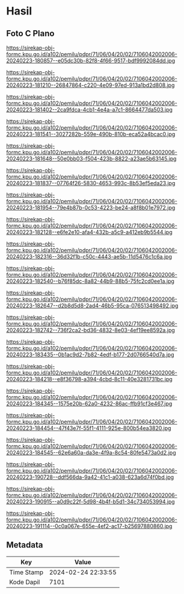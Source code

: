 # Hasil

## Foto C Plano

https://sirekap-obj-formc.kpu.go.id/a102/pemilu/pdpr/71/06/04/20/02/7106042002006-20240223-180857--e05dc30b-82f8-4f66-9517-bdf9992084dd.jpg

https://sirekap-obj-formc.kpu.go.id/a102/pemilu/pdpr/71/06/04/20/02/7106042002006-20240223-181210--26847864-c220-4e09-97ed-913a1bd2d808.jpg

https://sirekap-obj-formc.kpu.go.id/a102/pemilu/pdpr/71/06/04/20/02/7106042002006-20240223-181402--2ca9fdca-4cb1-4e4a-a7c1-8664477da503.jpg

https://sirekap-obj-formc.kpu.go.id/a102/pemilu/pdpr/71/06/04/20/02/7106042002006-20240223-181541--3027282b-559e-490b-810b-eca52a4bcac0.jpg

https://sirekap-obj-formc.kpu.go.id/a102/pemilu/pdpr/71/06/04/20/02/7106042002006-20240223-181648--50e0bb03-f504-423b-8822-a23ae5b63145.jpg

https://sirekap-obj-formc.kpu.go.id/a102/pemilu/pdpr/71/06/04/20/02/7106042002006-20240223-181837--07764f26-5830-4653-993c-8b53ef5eda23.jpg

https://sirekap-obj-formc.kpu.go.id/a102/pemilu/pdpr/71/06/04/20/02/7106042002006-20240223-181954--79e4b87b-0c53-4223-be24-a8f8b01e7972.jpg

https://sirekap-obj-formc.kpu.go.id/a102/pemilu/pdpr/71/06/04/20/02/7106042002006-20240223-182128--e6fe2e10-afa4-432b-a5c9-a412eb9b5544.jpg

https://sirekap-obj-formc.kpu.go.id/a102/pemilu/pdpr/71/06/04/20/02/7106042002006-20240223-182316--36d32f1b-c50c-4443-ae5b-11d5476c1c6a.jpg

https://sirekap-obj-formc.kpu.go.id/a102/pemilu/pdpr/71/06/04/20/02/7106042002006-20240223-182540--b76f85dc-8a82-44b9-88b5-75fc2cd0ee1a.jpg

https://sirekap-obj-formc.kpu.go.id/a102/pemilu/pdpr/71/06/04/20/02/7106042002006-20240223-182647--d2b8d5d8-2ad4-46b5-95ca-076513498492.jpg

https://sirekap-obj-formc.kpu.go.id/a102/pemilu/pdpr/71/06/04/20/02/7106042002006-20240223-182742--736f2ca2-bd36-4832-8e03-4ef19ee8592a.jpg

https://sirekap-obj-formc.kpu.go.id/a102/pemilu/pdpr/71/06/04/20/02/7106042002006-20240223-183435--0b1ac9d2-7b82-4edf-b177-2d0766540d7a.jpg

https://sirekap-obj-formc.kpu.go.id/a102/pemilu/pdpr/71/06/04/20/02/7106042002006-20240223-184218--e8f36798-a394-4cbd-8c11-40e3281731bc.jpg

https://sirekap-obj-formc.kpu.go.id/a102/pemilu/pdpr/71/06/04/20/02/7106042002006-20240223-184345--1575e20b-62a0-4232-86ac-ffb91cf3e467.jpg

https://sirekap-obj-formc.kpu.go.id/a102/pemilu/pdpr/71/06/04/20/02/7106042002006-20240223-184454--47f43e7f-55f1-4111-925e-800b54ea3820.jpg

https://sirekap-obj-formc.kpu.go.id/a102/pemilu/pdpr/71/06/04/20/02/7106042002006-20240223-184545--62e6a60a-da3e-4f9a-8c54-80fe5473a0d2.jpg

https://sirekap-obj-formc.kpu.go.id/a102/pemilu/pdpr/71/06/04/20/02/7106042002006-20240223-190728--ddf566da-9a42-41c1-a038-623a6d74f0bd.jpg

https://sirekap-obj-formc.kpu.go.id/a102/pemilu/pdpr/71/06/04/20/02/7106042002006-20240223-190915--a0d9c22f-5d98-4b4f-b5d1-34c734053994.jpg

https://sirekap-obj-formc.kpu.go.id/a102/pemilu/pdpr/71/06/04/20/02/7106042002006-20240223-191114--0c0a067e-655e-4ef2-ac17-b25697880860.jpg


## Metadata

| Key        | Value               |
| ---------- | ------------------- |
| Time Stamp | 2024-02-24 22:33:55 |
| Kode Dapil | 7101                |




